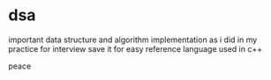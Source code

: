 # dsa

important data structure and algorithm implementation as i did in my practice for interview 
save it for easy reference 
language used in c++ 

peace 
